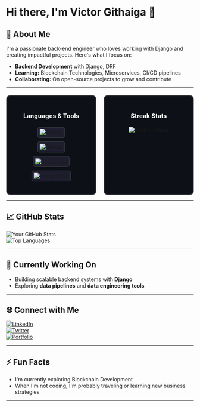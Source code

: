 # Hi there, I'm Victor Githaiga 👋  


## 🚀 About Me  
I'm a passionate back-end engineer who loves working with Django and creating impactful projects. Here's what I focus on:  
- **Backend Development** with Django, DRF
- **Learning:** Blockchain Technologies, Microservices, CI/CD pipelines 
- **Collaborating:** On open-source projects to grow and contribute  

---

<div style="display: flex; justify-content: center; gap: 20px; margin-top: 20px;">

  <!-- Languages & Tools Section -->
  <div style="border: 2px solid #444; border-radius: 10px; padding: 20px; background-color: #0d1117; width: 300px; text-align: center;">
    <h3 style="color: #ffffff; margin-bottom: 20px;">Languages & Tools</h3>
    <p style="display: flex; flex-direction: column; gap: 10px; align-items: center;">
      <span style="border: 1px solid #444; border-radius: 5px; padding: 5px; background-color: #1e1e2f;">
        <img src="https://img.shields.io/badge/-Python-05122A?style=flat&logo=python" alt="Python" />
      </span>
      <span style="border: 1px solid #444; border-radius: 5px; padding: 5px; background-color: #1e1e2f;">
        <img src="https://img.shields.io/badge/-Django-05122A?style=flat&logo=django" alt="Django" />
      </span>
      <span style="border: 1px solid #444; border-radius: 5px; padding: 5px; background-color: #1e1e2f;">
        <img src="https://img.shields.io/badge/-JavaScript-05122A?style=flat&logo=javascript" alt="JavaScript" />
      </span>
      <span style="border: 1px solid #444; border-radius: 5px; padding: 5px; background-color: #1e1e2f;">
        <img src="https://img.shields.io/badge/-PostgreSQL-05122A?style=flat&logo=postgresql" alt="PostgreSQL" />
      </span>
    </p>
  </div>

  <!-- Streak Stats Section -->
  <div style="border: 2px solid #444; border-radius: 10px; padding: 20px; background-color: #0d1117; width: 300px; text-align: center;">
    <h3 style="color: #ffffff; margin-bottom: 20px;">Streak Stats</h3>
    <img src="https://github-readme-streak-stats.herokuapp.com/?user=VickBrav01&theme=radical" alt="GitHub Streak" />
  </div>

</div>


---

## 📈 GitHub Stats  

<div align="left">

![Your GitHub Stats](https://github-readme-stats.vercel.app/api?username=VickBrav01&show_icons=true&theme=radical&hide_title=true)  
![Top Languages](https://github-readme-stats.vercel.app/api/top-langs/?username=VickBrav01&layout=compact&theme=radical)

</div>

---


## 🎯 Currently Working On  
- Building scalable backend systems with **Django**  
- Exploring **data pipelines** and **data engineering tools**  

---

## 🌐 Connect with Me  
[![LinkedIn](https://img.shields.io/badge/LinkedIn-Connect-blue)](https://www.linkedin.com/in/victor-gitonga-33a4261ba/)  
[![Twitter](https://img.shields.io/badge/Twitter-Follow-blue)](https://x.com/Vickbrav01)  
[![Portfolio](https://img.shields.io/badge/Portfolio-Visit-brightgreen)](https://about.me/victorgitonga)

---

## ⚡ Fun Facts  
- I'm currently exploring Blockchain Development  
- When I'm not coding, I'm probably traveling or learning new business strategies  

---



